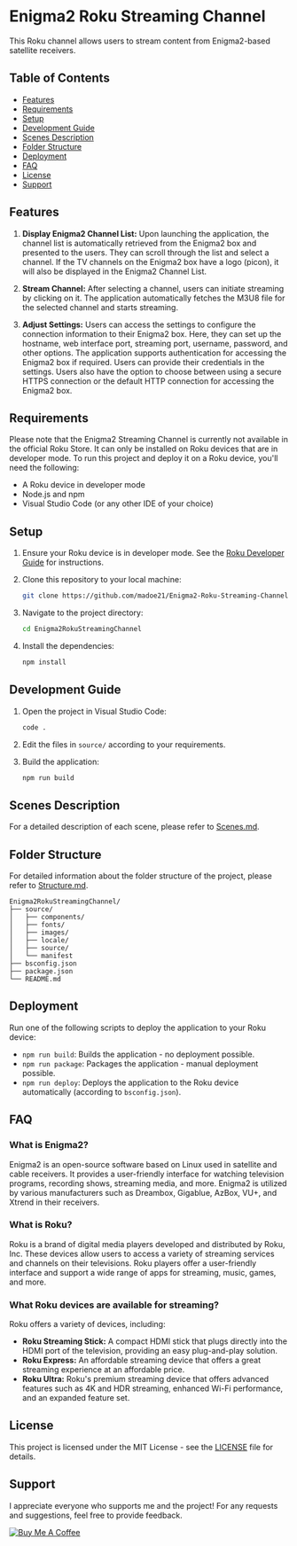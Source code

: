# Enigma2 Roku Streaming Channel

This Roku channel allows users to stream content from Enigma2-based satellite receivers.

## Table of Contents

- [Features](#features)
- [Requirements](#requirements)
- [Setup](#setup)
- [Development Guide](#development-guide)
- [Scenes Description](#scenes-description)
- [Folder Structure](#folder-structure)
- [Deployment](#deployment)
- [FAQ](#faq)
- [License](#license)
- [Support](#support)

## Features

1. **Display Enigma2 Channel List:**
Upon launching the application, the channel list is automatically retrieved from the Enigma2 box and presented to the users. They can scroll through the list and select a channel. If the TV channels on the Enigma2 box have a logo (picon), it will also be displayed in the Enigma2 Channel List.

2. **Stream Channel:**
After selecting a channel, users can initiate streaming by clicking on it. The application automatically fetches the M3U8 file for the selected channel and starts streaming.

3. **Adjust Settings:**
Users can access the settings to configure the connection information to their Enigma2 box. Here, they can set up the hostname, web interface port, streaming port, username, password, and other options. The application supports authentication for accessing the Enigma2 box if required. Users can provide their credentials in the settings. Users also have the option to choose between using a secure HTTPS connection or the default HTTP connection for accessing the Enigma2 box.

## Requirements

Please note that the Enigma2 Streaming Channel is currently not available in the official Roku Store. It can only be installed on Roku devices that are in developer mode. To run this project and deploy it on a Roku device, you'll need the following:

- A Roku device in developer mode
- Node.js and npm
- Visual Studio Code (or any other IDE of your choice)

## Setup

1. Ensure your Roku device is in developer mode. See the [Roku Developer Guide](https://developer.roku.com/en-gb/docs/developer-program/getting-started/developer-setup.md) for instructions.
2. Clone this repository to your local machine:

   ```bash
   git clone https://github.com/madoe21/Enigma2-Roku-Streaming-Channel.git
   ```

3. Navigate to the project directory:

   ```bash
   cd Enigma2RokuStreamingChannel
   ```

4. Install the dependencies:

   ```bash
   npm install
   ```

## Development Guide

1. Open the project in Visual Studio Code:

   ```bash
   code .
   ```

2. Edit the files in `source/` according to your requirements.

3. Build the application:

   ```bash
   npm run build
   ```

## Scenes Description

For a detailed description of each scene, please refer to [Scenes.md](Scenes.md).

## Folder Structure

For detailed information about the folder structure of the project, please refer to [Structure.md](Structure.md).

```
Enigma2RokuStreamingChannel/
├── source/ 
│   ├── components/
│   ├── fonts/
│   ├── images/
│   ├── locale/
│   ├── source/
│   └── manifest
├── bsconfig.json
├── package.json
└── README.md
```

## Deployment

Run one of the following scripts to deploy the application to your Roku device:

   - `npm run build`: Builds the application - no deployment possible.
   - `npm run package`: Packages the application - manual deployment possible.
   - `npm run deploy`: Deploys the application to the Roku device automatically (according to `bsconfig.json`).

## FAQ

### What is Enigma2?
Enigma2 is an open-source software based on Linux used in satellite and cable receivers. It provides a user-friendly interface for watching television programs, recording shows, streaming media, and more. Enigma2 is utilized by various manufacturers such as Dreambox, Gigablue, AzBox, VU+, and Xtrend in their receivers.

### What is Roku?
Roku is a brand of digital media players developed and distributed by Roku, Inc. These devices allow users to access a variety of streaming services and channels on their televisions. Roku players offer a user-friendly interface and support a wide range of apps for streaming, music, games, and more.

### What Roku devices are available for streaming?
Roku offers a variety of devices, including:

- **Roku Streaming Stick:**
A compact HDMI stick that plugs directly into the HDMI port of the television, providing an easy plug-and-play solution.
- **Roku Express:**
An affordable streaming device that offers a great streaming experience at an affordable price.
- **Roku Ultra:**
Roku's premium streaming device that offers advanced features such as 4K and HDR streaming, enhanced Wi-Fi performance, and an expanded feature set.

## License
This project is licensed under the MIT License - see the [LICENSE](LICENSE) file for details.

## Support
I appreciate everyone who supports me and the project! For any requests and suggestions, feel free to provide feedback.

[![Buy Me A Coffee](https://cdn.buymeacoffee.com/buttons/default-orange.png)](https://www.buymeacoffee.com/madoe21)
